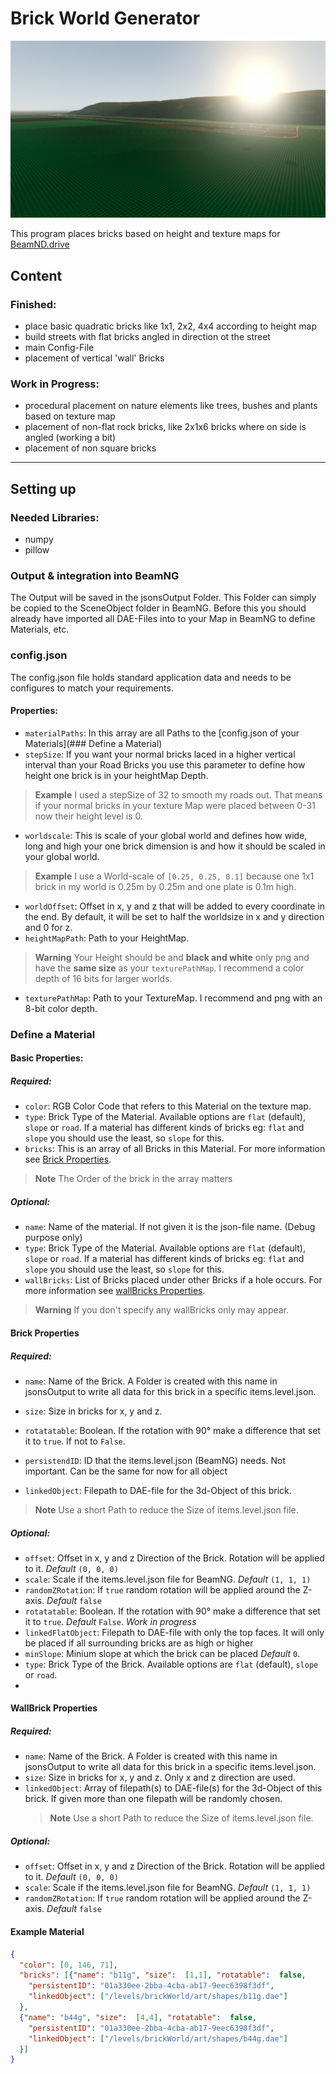 # Brick World Generator

![TestWorld, Screenshot from BeamNG](https://github.com/Jegoexport/Brick_Wordl_Generator/blob/master/assets/images/ExampleRenderBeamNG.jpg)

This program places bricks based on height and texture maps for [BeamND.drive](https://www.beamng.com)

## Content

### Finished:

* place basic quadratic bricks like 1x1, 2x2, 4x4 according to height map
* build streets with flat bricks angled in direction ot the street
* main Config-File
* placement of vertical 'wall' Bricks

### Work in Progress:

* procedural placement on nature elements like trees, bushes and plants based on texture map
* placement of non-flat rock bricks, like 2x1x6 bricks where on side is angled (working a bit)
* placement of non square bricks

-------------

## Setting up

### Needed Libraries:

* numpy
* pillow 

### Output & integration into BeamNG

The Output will be saved in the jsonsOutput Folder. This Folder can simply be copied to the SceneObject folder in BeamNG.
Before this you should already have imported all DAE-Files into to your Map in BeamNG to define Materials, etc.

### config.json

The config.json file holds standard application data and needs to be configures to match your requirements.

#### Properties:

* ``materialPaths``: In this array are all Paths to the [config.json of your Materials](### Define a Material)
* ``stepSize``: If you want your normal bricks laced in a higher vertical interval than your Road Bricks you use this
  parameter to define how height one brick is in your heightMap Depth. 
> **Example**
> I used a stepSize of 32 to smooth my roads out. That means if your normal bricks in your texture Map were placed 
> between 0-31 now their height level is 0.
* ``worldscale``: This is scale of your global world and defines how wide, long and high your one brick dimension is and
  how it should be scaled in your global world.
> **Example**
> I use a World-scale of ``[0.25, 0.25, 0.1]`` because one 1x1 brick in my world is 0.25m by 0.25m and one plate is 0.1m
> high.
* ``worldOffset``: Offset in x, y and z that will be added to every coordinate in the end. By default, it will be set to
  half the worldsize in x and y direction and 0 for z.
* ``heightMapPath``: Path to your HeightMap.
> **Warning**
> Your Height should be and **black and white** only png and have the **same size** as your ``texturePathMap``. I recommend
> a color depth of 16 bits for larger worlds.
* ``texturePathMap``: Path to your TextureMap. I recommend and png with an 8-bit color depth.

### Define a Material

#### Basic Properties:

##### Required:

* `` color ``: RGB Color Code that refers to this Material on the texture map.
* ``type``: Brick Type of the Material. Available options are ``flat`` (default), ``slope`` or ``road``. If a material 
  has different kinds of bricks eg: ``flat`` and ``slope`` you should use the least, so ``slope`` for this.
* `` bricks ``: This is an array of all Bricks in this Material. For more information see [Brick Properties](#brick-properties).
> **Note**
> The Order of the brick in the array matters

##### Optional:
* ``name``: Name of the material. If not given it is the json-file name. (Debug purpose only)
* ``type``: Brick Type of the Material. Available options are ``flat`` (default), ``slope`` or ``road``. If a material 
  has different kinds of bricks eg: ``flat`` and ``slope`` you should use the least, so ``slope`` for this.
* ``wallBricks``: List of Bricks placed under other Bricks if a hole occurs. For more information see [wallBricks Properties](#WallBrick-Properties).
> **Warning**
> If you don't specify any wallBricks only may appear. 


#### Brick Properties

##### Required:

  * ``name``: Name of the Brick. A Folder is created with this name in jsonsOutput to write all data for this brick in a
    specific items.level.json.
  * ``size``: Size in bricks for x, y and z.

  * ``rotatatable``: Boolean. If the rotation with 90° make a difference that set it to ``true``. If not to ``False``.
  * ``persistendID``: ID that the items.level.json (BeamNG) needs. Not important. Can be the same for now for all object
  * ``linkedObject``: Filepath to DAE-file for the 3d-Object of this brick. 
  > **Note** 
  > Use a short Path to reduce the Size of items.level.json file.

##### Optional:

* ``offset``: Offset in x, y and z Direction of the Brick. Rotation will be applied to it. *Default* ``(0, 0, 0)``
* ``scale``: Scale if the items.level.json file for BeamNG. *Default* ``(1, 1, 1)``
* ``randomZRotation``: If ``true`` random rotation will be applied around the Z-axis. *Default* ``false``
* ``rotatatable``: Boolean. If the rotation with 90° make a difference that set it to ``true``. *Default* ``False``. *Work in progress* 
* ``linkedFlatObject``: Filepath to DAE-file with only the top faces. It will only be placed if all surrounding bricks
are as high or higher
* ``minSlope``: Minium slope at which the brick can be placed *Default* ``0``.
* ``type``: Brick Type of the Brick. Available options are ``flat`` (default), ``slope`` or ``road``.
* 

#### WallBrick Properties

##### Required:

* ``name``: Name of the Brick. A Folder is created with this name in jsonsOutput to write all data for this brick in a
    specific items.level.json.
* ``size``: Size in bricks for x, y and z. Only x and z direction are used.
* ``linkedObject``: Array of filepath(s) to DAE-file(s) for the 3d-Object of this brick. If given more than one 
filepath will be randomly chosen. 
  > **Note** 
  > Use a short Path to reduce the Size of items.level.json file.

##### Optional:

* ``offset``: Offset in x, y and z Direction of the Brick. Rotation will be applied to it. *Default* ``(0, 0, 0)``
* ``scale``: Scale if the items.level.json file for BeamNG. *Default* ``(1, 1, 1)``
* ``randomZRotation``: If ``true`` random rotation will be applied around the Z-axis. *Default* ``false``


#### Example Material

```json
{
  "color": [0, 146, 71],
  "bricks": [{"name": "b11g", "size":  [1,1], "rotatable":  false,
    "persistentID": "01a330ee-2bba-4cba-ab17-9eec6398f3df",
    "linkedObject": ["/levels/brickWorld/art/shapes/b11g.dae"]
  },
  {"name": "b44g", "size":  [4,4], "rotatable":  false,
    "persistentID": "01a330ee-2bba-4cba-ab17-9eec6398f3df",
    "linkedObject": ["/levels/brickWorld/art/shapes/b44g.dae"]
  }]
}
```

